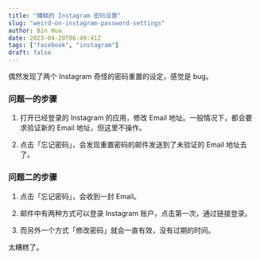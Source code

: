 ```yaml
---
title: "糟糕的 Instagram 密码设置"
slug: "weird-on-instagram-password-settings"
author: Bin Hua
date: 2023-04-20T06:49:41Z
tags: ["facebook", "instagram"]
draft: false
---
```


偶然发现了两个 Instagram 奇怪的密码重置的设定，感觉是 bug。

### 问题一的步骤

1. 打开已经登录的 Instagram 的应用，修改 Email 地址。一般情况下，都会要求验证新的 Email 地址，但这里不操作。

2. 点击「忘记密码」，会发现重置密码的邮件发送到了未验证的 Email 地址去了。

### 问题二的步骤

1. 点击「忘记密码」，会收到一封 Email。

2. 邮件中有两种方式可以登录 Instagram 账户，点击第一次，通过链接登录。

3. 而另外一个方式「修改密码」就会一直有效，没有过期的时间。

太糟糕了。
